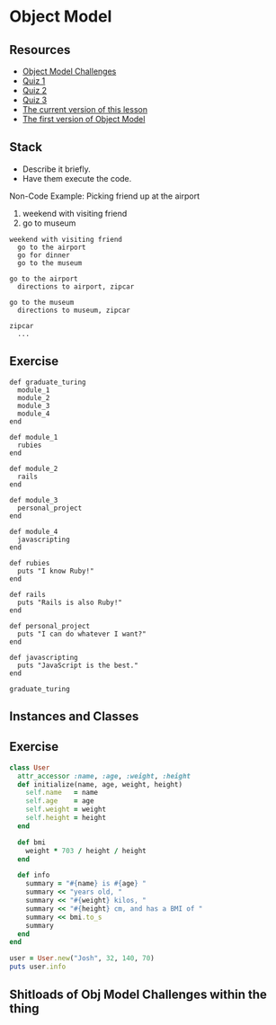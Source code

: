 Object Model
============

Resources
---------

* [Object Model Challenges](https://gist.github.com/JoshCheek/ad9f70a6d855be9ed50d)
* [Quiz 1](https://quizzes-ruby-object-model.herokuapp.com/1)
* [Quiz 2](https://quizzes-ruby-object-model.herokuapp.com/2)
* [Quiz 3](https://quizzes-ruby-object-model.herokuapp.com/3)
* [The current version of this lesson](https://github.com/JoshCheek/object-model-hash-style)
* [The first version of Object Model](https://github.com/JoshCheek/ruby-object-model)

Stack
-----

* Describe it briefly.
* Have them execute the code.


Non-Code Example: Picking friend up at the airport

1. weekend with visiting friend
2. go to museum

```
weekend with visiting friend
  go to the airport
  go for dinner
  go to the museum

go to the airport
  directions to airport, zipcar

go to the museum
  directions to museum, zipcar

zipcar
  ...
```

Exercise
--------

```
def graduate_turing
  module_1
  module_2
  module_3
  module_4
end

def module_1
  rubies
end

def module_2
  rails
end

def module_3
  personal_project
end

def module_4
  javascripting
end

def rubies
  puts "I know Ruby!"
end

def rails
  puts "Rails is also Ruby!"
end

def personal_project
  puts "I can do whatever I want?"
end

def javascripting
  puts "JavaScript is the best."
end

graduate_turing
```

Instances and Classes
---------------------


Exercise
--------

```ruby
class User
  attr_accessor :name, :age, :weight, :height
  def initialize(name, age, weight, height)
    self.name   = name
    self.age    = age
    self.weight = weight
    self.height = height
  end

  def bmi
    weight * 703 / height / height
  end

  def info
    summary = "#{name} is #{age} "
    summary << "years old, "
    summary << "#{weight} kilos, "
    summary << "#{height} cm, and has a BMI of "
    summary << bmi.to_s
    summary
  end
end

user = User.new("Josh", 32, 140, 70)
puts user.info
```

Shitloads of Obj Model Challenges within the thing
--------------------------------------------------
